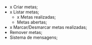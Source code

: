 - x Criar metas;
- x Listar metas;
    - x Metas realizadas;
    - Metas abertas;
- x Marcar/Desmarcar metas realizadas;
- Remover metas;
- Sistema de mensagens;